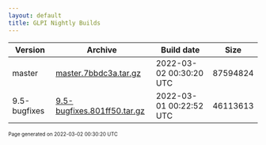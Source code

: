 ```yaml
---
layout: default
title: GLPI Nightly Builds
---
```


Version|Archive|Build date|Size
---|---|---|---
master|[master.7bbdc3a.tar.gz](master.7bbdc3a.tar.gz)|2022-03-02 00:30:20 UTC|87594824
9.5-bugfixes|[9.5-bugfixes.801ff50.tar.gz](9.5-bugfixes.801ff50.tar.gz)|2022-03-01 00:22:52 UTC|46113613

<font size="1">Page generated on 2022-03-02 00:30:20 UTC</font>
